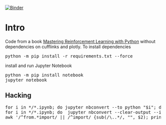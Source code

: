 [![Binder](https://mybinder.org/badge_logo.svg)](https://mybinder.org/v2/gh/slitvinov/Mastering-Reinforcement-Learning-with-Python/HEAD)
<h1>Intro</h2>

Code from a book <a
href="https://github.com/PacktPublishing/Mastering-Reinforcement-Learning-with-Python">Mastering
Reinforcement Learning with Python</a> without dependencies on
cufflinks and plotly. To install dependencies

<pre>
python -m pip install -r requirements.txt --force
</pre>

install and run Jupyter Notebook

<pre>
python -m pip install notebook
jupyter notebook
</pre>

<h2>Hacking</h2>

<pre>
for i in */*.ipynb; do jupyter nbconvert --to python "$i"; done
for i in */*.ipynb; do  jupyter nbconvert --clear-output --inplace "$i"; done
awk '/^from.*import/ || /^import/ {sub(/\..*/, "", $2); print $2}' */*.py */*/*.py | sort | uniq
</pre>
